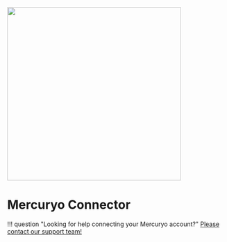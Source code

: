 <img src="https://static.openfintech.io/payment_providers/mercuryo/logo.svg?w=400" width="400px" >

# Mercuryo Connector

!!! question "Looking for help connecting your Mercuryo account?"
    [Please contact our support team!](mailto:{{custom.support_email}})